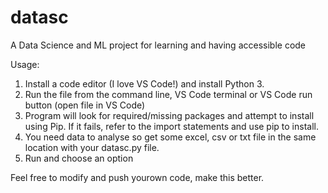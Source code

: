 # datasc
A Data Science and ML project for learning and having accessible code

Usage:
1. Install a code editor (I love VS Code!) and install Python 3.
2. Run the file from the command line, VS Code terminal or VS Code run button (open file in VS Code)
3. Program will look for required/missing packages and attempt to install using Pip. If it fails, refer to the import statements and use pip to install. 
4. You need data to analyse so get some excel, csv or txt file in the same location with your datasc.py file.
5. Run and choose an option

Feel free to modify and push yourown code, make this better.
